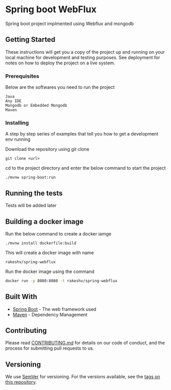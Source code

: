 # Spring boot WebFlux

Spring boot project implmented using Webflux and mongodb

## Getting Started

These instructions will get you a copy of the project up and running on your local machine for development and testing purposes. See deployment for notes on how to deploy the project on a live system.

### Prerequisites

Below are the softwares you need to run the project

```
Java
Any IDE
Mongodb or Embedded Mongodb
Maven
```

### Installing

A step by step series of examples that tell you how to get a development env running

Download the repository using git clone

```
git clone <url>
```

cd to the project directory and enter the below command to start the project

```
./mvnw spring-boot:run
```

## Running the tests

Tests will be added later


## Building a docker image

Run the below command to create a docker iamge

```
./mvnw install dockerfile:build
```

This will create a docker image with name

```
rakeshv/spring-webflux
```

Run the docker image using the command

```bash
docker run -p 8080:8080 -t rakeshv/spring-webflux
```
## Built With

* [Spring Boot](https://spring.io/projects/spring-boot) - The web framework used
* [Maven](https://maven.apache.org/) - Dependency Management

## Contributing

Please read [CONTRIBUTING.md](https://gist.github.com/PurpleBooth/b24679402957c63ec426) for details on our code of conduct, and the process for submitting pull requests to us.

## Versioning

We use [SemVer](http://semver.org/) for versioning. For the versions available, see the [tags on this repository](https://github.com/your/project/tags).
